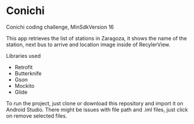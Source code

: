 # Conichi
Conichi coding challenge, MinSdkVersion 16

This app retrieves the list of stations in Zaragoza, it shows the name of the station, next bus to arrive and location image inside of RecylerView. 

Libraries used
* Retrofit
* Butterknife
* Gson
* Mockito
* Glide

To run the project, just clone or download this repository and import it on Android Studio. There might be issues with file path and .iml files, just click on remove selected files. 
